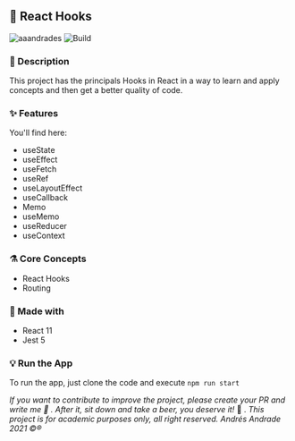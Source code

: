 ## :rocket: React Hooks

![aaandrades](https://img.shields.io/badge/-Frontend-orange)
![Build](https://img.shields.io/badge/-Working-brightgreen)

### :memo: Description
This project has the principals Hooks in React in a way to learn and apply concepts and then get a better quality of code.

### :sparkles: Features
You'll find here:
- useState
- useEffect
- useFetch
- useRef
- useLayoutEffect
- useCallback
- Memo
- useMemo
- useReducer
- useContext
### :alembic: Core Concepts
- React Hooks
- Routing

### :construction: Made with
- React 11
- Jest 5
<!-- ### :hammer: Demostration
Put here the video or link to demo the App. -->

### :bulb: Run the App
To run the app, just clone the code and execute ``` npm run start ```

*If you want to contribute to improve the project, please create your PR and write me :speech_balloon: . After it, sit down and take a beer, you deserve it!* :beers: .
*This project is for academic purposes only, all right reserved. Andrés Andrade 2021 :copyright::registered:*
